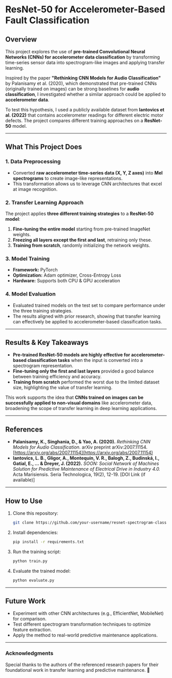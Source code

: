 # ResNet-50 for Accelerometer-Based Fault Classification

## Overview
This project explores the use of **pre-trained Convolutional Neural Networks (CNNs) for accelerometer data classification** by transforming time-series sensor data into spectrogram-like images and applying transfer learning.

Inspired by the paper **"Rethinking CNN Models for Audio Classification"** by Palanisamy et al. (2020), which demonstrated that pre-trained CNNs (originally trained on images) can be strong baselines for **audio classification**, I investigated whether a similar approach could be applied to **accelerometer data**.

To test this hypothesis, I used a publicly available dataset from **Iantovics et al. (2022)** that contains accelerometer readings for different electric motor defects. The project compares different training approaches on a **ResNet-50** model.

---

## What This Project Does

### **1. Data Preprocessing**
- Converted **raw accelerometer time-series data (X, Y, Z axes)** into **Mel spectrograms** to create image-like representations.
- This transformation allows us to leverage CNN architectures that excel at image recognition.

### **2. Transfer Learning Approach**
The project applies **three different training strategies** to a **ResNet-50 model**:
1. **Fine-tuning the entire model** starting from pre-trained ImageNet weights.
2. **Freezing all layers except the first and last**, retraining only these.
3. **Training from scratch**, randomly initializing the network weights.

### **3. Model Training**
- **Framework:** PyTorch
- **Optimization:** Adam optimizer, Cross-Entropy Loss
- **Hardware:** Supports both CPU & GPU acceleration

### **4. Model Evaluation**
- Evaluated trained models on the test set to compare performance under the three training strategies.
- The results aligned with prior research, showing that transfer learning can effectively be applied to accelerometer-based classification tasks.

---

## Results & Key Takeaways
- **Pre-trained ResNet-50 models are highly effective for accelerometer-based classification tasks** when the input is converted into a spectrogram representation.
- **Fine-tuning only the first and last layers** provided a good balance between training efficiency and accuracy.
- **Training from scratch** performed the worst due to the limited dataset size, highlighting the value of transfer learning.

This work supports the idea that **CNNs trained on images can be successfully applied to non-visual domains** like accelerometer data, broadening the scope of transfer learning in deep learning applications.

---

## References
- **Palanisamy, K., Singhania, D., & Yao, A. (2020).** *Rethinking CNN Models for Audio Classification.* arXiv preprint arXiv:2007.11154. [https://arxiv.org/abs/2007.11154](https://arxiv.org/abs/2007.11154)
- **Iantovics, L. B., Gligor, A., Montequín, V. R., Balogh, Z., Budinská, I., Gatial, E., ... & Dreyer, J. (2022).** *SOON: Social Network of Machines Solution for Predictive Maintenance of Electrical Drive in Industry 4.0.* Acta Marisiensis. Seria Technologica, 19(2), 12-19. [DOI Link (if available)]

---

## How to Use
1. Clone this repository:
   ```bash
   git clone https://github.com/your-username/resnet-spectrogram-classification.git
   ```
2. Install dependencies:
   ```bash
   pip install -r requirements.txt
   ```
3. Run the training script:
   ```bash
   python train.py
   ```
4. Evaluate the trained model:
   ```bash
   python evaluate.py
   ```

---

## Future Work
- Experiment with other CNN architectures (e.g., EfficientNet, MobileNet) for comparison.
- Test different spectrogram transformation techniques to optimize feature extraction.
- Apply the method to real-world predictive maintenance applications.

---

### **Acknowledgments**
Special thanks to the authors of the referenced research papers for their foundational work in transfer learning and predictive maintenance. 🚀

